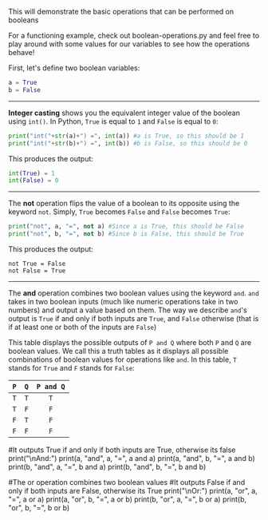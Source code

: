 This will demonstrate the basic operations that can be performed on booleans

For a functioning example, check out boolean-operations.py and feel free to play around with some values for our variables to see how the operations behave!

First, let's define two boolean variables:
```python
a = True
b = False
```

***

**Integer casting** shows you the equivalent integer value of the boolean using `int()`. In Python, `True` is equal to `1` and `False` is equal to `0`:
```python
print("int("+str(a)+") =", int(a)) #a is True, so this should be 1
print("int("+str(b)+") =", int(b)) #b is False, so this should be 0
```
This produces the output:
```python
int(True) = 1
int(False) = 0
```

***

The **not** operation flips the value of a boolean to its opposite using the keyword `not`. Simply, `True` becomes `False` and `False` becomes `True`:
```python
print("not", a, "=", not a) #Since a is True, this should be False
print("not", b, "=", not b) #Since b is False, this should be True
```
This produces the output:
```
not True = False       
not False = True
```

***

The **and** operation combines two boolean values using the keyword `and`. `and` takes in two boolean inputs (much like numeric operations take in two numbers) and output a value based on them. The way we describe `and`'s output is `True` if and only if both inputs are `True`, and `False` otherwise (that is if at least one or both of the inputs are `False`)

This table displays the possible outputs of `P and Q` where both `P` and `Q` are boolean values. We call this a truth tables as it displays all possible combinations of boolean values for operations like `and`. In this table, `T` stands for `True` and `F` stands for `False`:

| `P` | `Q` | `P and Q` |
| :---: | :----: | :---: |
| `T` | `T` | `T` |
| `T` | `F` | `F` |
| `F` | `T` | `F` |
| `F` | `F` | `F` |


#It outputs True if and only if both inputs are True, otherwise its false
print("\nAnd:")
print(a, "and", a, "=", a and a)
print(a, "and", b, "=", a and b)
print(b, "and", a, "=", b and a)
print(b, "and", b, "=", b and b)

#The or operation combines two boolean values
#It outputs False if and only if both inputs are False, otherwise its True
print("\nOr:")
print(a, "or", a, "=", a or a)
print(a, "or", b, "=", a or b)
print(b, "or", a, "=", b or a)
print(b, "or", b, "=", b or b)